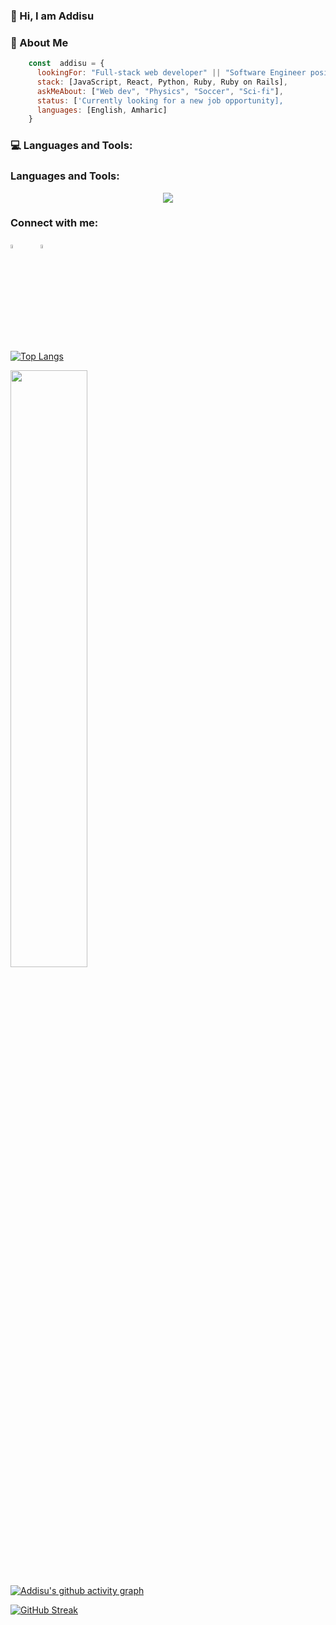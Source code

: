 
### 👋  Hi, I am Addisu  

### 👤  About Me

```javascript
    const  addisu = {
      lookingFor: "Full-stack web developer" || "Software Engineer position",
      stack: [JavaScript, React, Python, Ruby, Ruby on Rails],
      askMeAbout: ["Web dev", "Physics", "Soccer", "Sci-fi"],
      status: ['Currently looking for a new job opportunity],
      languages: [English, Amharic]
    }
```

### 💻  Languages and Tools: 

<h3 align="left">Languages and Tools:</h3>
<p align="center">
  <a href="https://github.com/Addisu87">
    <img src="https://skillicons.dev/icons?i=html,css,bootstrap,tailwind,js,webpack,react,rails,postgres,git,bash,ai" />
  </a>
</p>

<h3 align="left">Connect with me:</h3>
<p align="left">
<a href="https://www.linkedin.com/in/addisu-tedla/"><img src="https://cdn.jsdelivr.net/gh/devicons/devicon/icons/linkedin/linkedin-original.svg" width="4%" height="4%"/></a>
&#8287;&#8287;&#8287;&#8287;&#8287;
<a href="mailto:addisu.haile@yahoo.com"><img src="https://www.vectorlogo.zone/logos/yahoo/yahoo-tile.svg" width="4%" height="4%"/></a>&#8287;&#8287;&#8287;&#8287;&#8287;
</p>

[![Top Langs](https://github-readme-stats.vercel.app/api/top-langs/?username=Addisu87&layout=compact&theme=gotham)](https://github.com/anuraghazra/github-readme-stats)

<img src="https://github-readme-stats.vercel.app/api?username=AbelG101&show_icons=true&count_private=true&theme=gotham" width="49.5%"/>

[![Addisu's github activity graph](https://github-readme-activity-graph.cyclic.app/graph?username=Addisu87&theme=gotham&area=true&hide_border=true)](https://github.com/Addisu87/github-readme-activity-graph)

[![GitHub Streak](https://streak-stats.demolab.com/?user=Addisu87&theme=gotham)](https://git.io/streak-stats)
